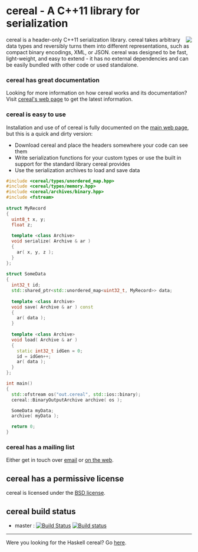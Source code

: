 cereal - A C++11 library for serialization
==========================================

<img src="http://uscilab.github.io/cereal/assets/img/cerealboxside.png" align="right"/><p>cereal is a header-only C++11 serialization library.  cereal takes arbitrary data types and reversibly turns them into different representations, such as compact binary encodings, XML, or JSON.  cereal was designed to be fast, light-weight, and easy to extend - it has no external dependencies and can be easily bundled with other code or used standalone.</p>

### cereal has great documentation

Looking for more information on how cereal works and its documentation?  Visit [cereal's web page](http://USCiLab.github.io/cereal) to get the latest information.

### cereal is easy to use

Installation and use of of cereal is fully documented on the [main web page](http://USCiLab.github.io/cereal), but this is a quick and dirty version:

* Download cereal and place the headers somewhere your code can see them
* Write serialization functions for your custom types or use the built in support for the standard library cereal provides
* Use the serialization archives to load and save data

```cpp
#include <cereal/types/unordered_map.hpp>
#include <cereal/types/memory.hpp>
#include <cereal/archives/binary.hpp>
#include <fstream>
    
struct MyRecord
{
  uint8_t x, y;
  float z;
  
  template <class Archive>
  void serialize( Archive & ar )
  {
    ar( x, y, z );
  }
};
    
struct SomeData
{
  int32_t id;
  std::shared_ptr<std::unordered_map<uint32_t, MyRecord>> data;
  
  template <class Archive>
  void save( Archive & ar ) const
  {
    ar( data );
  }
      
  template <class Archive>
  void load( Archive & ar )
  {
    static int32_t idGen = 0;
    id = idGen++;
    ar( data );
  }
};

int main()
{
  std::ofstream os("out.cereal", std::ios::binary);
  cereal::BinaryOutputArchive archive( os );

  SomeData myData;
  archive( myData );

  return 0;
}
```    

### cereal has a mailing list

Either get in touch over <a href="mailto:cerealcpp@googlegroups.com">email</a> or [on the web](https://groups.google.com/forum/#!forum/cerealcpp).



## cereal has a permissive license

cereal is licensed under the [BSD license](http://opensource.org/licenses/BSD-3-Clause).

## cereal build status

* master : [![Build Status](https://travis-ci.com/USCiLab/cereal.svg?branch=master)](https://travis-ci.com/USCiLab/cereal)
[![Build status](https://ci.appveyor.com/api/projects/status/91aou6smj36or0vb/branch/master?svg=true)](https://ci.appveyor.com/project/AzothAmmo/cereal/branch/master)

---

Were you looking for the Haskell cereal?  Go <a href="https://github.com/GaloisInc/cereal">here</a>.
